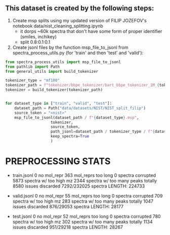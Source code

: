 ## This dataset is created by the following steps:
1. Create msp splits using my updated version of FILIP JOZEFOV's notebook data/nist_cleaning_splitting.ipynb
   - it dorps ~60k spectra that don't have some form of proper identifier (smiles, inchikey)
   - split 0.8:0.1:0.1
2. Create jsonl files by the function msp_file_to_jsonl from spectra_process_utils.py (for 'train' and then 'test' and 'valid'):

```python
from spectra_process_utils import msp_file_to_jsonl
from pathlib import Path
from general_utils import build_tokenizer

tokenizer_type = "mf100"
tokenizer_path = f"tokenizer/bbpe_tokenizer/bart_bbpe_tokenizer_1M_{tokenizer_type}.model"
tokenizer = build_tokenizer(tokenizer_path)


for dataset_type in ["train", "valid", "test"]:
    dataset_path = Path("data/datasets/NIST/NIST_split_filip")
    source_token = "<nist>"
    msp_file_to_jsonl(dataset_path / f"{dataset_type}.msp",
                    tokenizer,
                    source_token,
                    path_jsonl=dataset_path / tokenizer_type / f"{dataset_type}.jsonl",
                    keep_spectra=True
                    )
```

# PREPROCESSING STATS
 - train.jsonl
   0 no mol_repr
   363 mol_reprs too long
   0 spectra corrupted
   5873 spectra w/ too high mz
   2344 spectra w/ too many peaks
   totally 8580 issues
   discarded 7292/232025 spectra 
  LENGTH: 224733 

 - valid.jsonl
   0 no mol_repr
   55 mol_reprs too long
   0 spectra corrupted
   709 spectra w/ too high mz
   283 spectra w/ too many peaks
   totally 1047 issues
   discarded 876/29053 spectra 
  LENGTH: 28177

 - test.jsonl
   0 no mol_repr
   52 mol_reprs too long
   0 spectra corrupted
   780 spectra w/ too high mz
   302 spectra w/ too many peaks
   totally 1134 issues
   discarded 951/29218 spectra 
  LENGTH: 28267                          